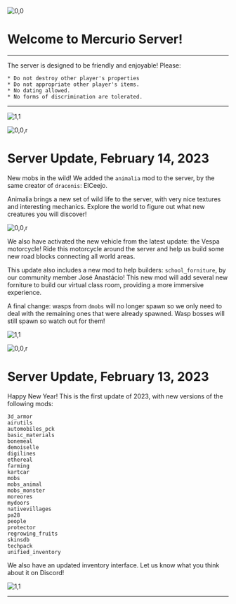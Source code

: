 ![0,0](item:///default:furnace)

# **Welcome to Mercurio Server!**
-------------------------------

The server is designed to be friendly and enjoyable! Please:

```
* Do not destroy other player's properties
* Do not appropriate other player's items.
* No dating allowed.
* No forms of discrimination are tolerated.
```

-------------------------------
![1,1](halo)

![0,0,r](item:///animalia:crate)

# **Server Update, February 14, 2023**

New mobs in the wild! We added the `animalia` mod to the server, by the same
creator of `draconis`: ElCeejo.

Animalia brings a new set of wild life to the server, with very nice textures
and interesting mechanics. Explore the world to figure out what new creatures
you will discover!

![0,0,r](item:///automobiles_motorcycle:motorcycle)

We also have activated the new vehicle from the latest update: the Vespa
motorcycle!  Ride this motorcycle around the server and help us build some new
road blocks connecting all world areas.

This update also includes a new mod to help builders: `school_forniture`, by our
community member José Anastácio! This new mod will add several new forniture to
build our virtual class room, providing a more immersive experience.

A final change: wasps from `dmobs` will no longer spawn so we only need to deal
with the remaining ones that were already spawned. Wasp bosses will still spawn
so watch out for them!

![1,1](halo)

![0,0,r](item:///default:pick_diamond)

# **Server Update, February 13, 2023**

Happy New Year! This is the first update of 2023, with new versions of the
following mods:

```
3d_armor
airutils
automobiles_pck
basic_materials
bonemeal
demoiselle
digilines
ethereal
farming
kartcar
mobs
mobs_animal
mobs_monster
moreores
mydoors
nativevillages
pa28
people
protector
regrowing_fruits
skinsdb
techpack
unified_inventory
```

We also have an updated inventory interface. Let us know what you think about it
on Discord!

![1,1](halo)

---
